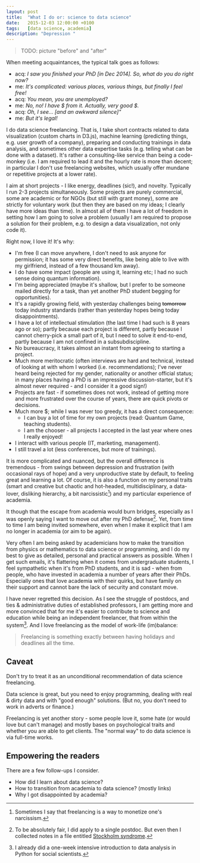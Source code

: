 ```yaml
---
layout: post
title:  "What I do or: science to data science"
date:   2015-12-03 12:00:00 +0100
tags:   [data science, academia]
description: "Depression "
---
```


> TODO: picture "before" and "after"

When meeting acquaintances, the typical talk goes as follows:

* acq: _I saw you finished your PhD [in Dec 2014]. So, what do you do right now?_
* me: _It's complicated: various places, various things, but finally I feel free!_
* acq: _You mean, you are unemployed?_
* me: _No, no! I have $ from it. Actually, very good $._
* acq: _Oh, I see... [and an awkward silence]"_
* me: _But it's legal!_

I do data science freelancing. That is, I take short contracts related to data visualization (custom charts in D3.js), machine learning (predicting things, e.g. user growth of a company), preparing and conducting trainings in data analysis, and sometimes other data expertise tasks (e.g. telling what can be done with a dataset). It's rather a consulting-like service than being a code-monkey (i.e. I am required to lead it and the hourly rate is more than decent; in particular I don't use freelancing websites, which usually offer mundane or repetitive projects at a lower rate).

I aim at short projects - I like energy, deadlines (sic!), and novelty. Typically I run 2-3 projects simultaneously.
Some projects are purely commercial, some are academic or for NGOs (but still with grant money), some are strictly for voluntary work (but then they are based on my ideas; I clearly have more ideas than time).
In almost all of them I have a lot of freedom in setting how I am going to solve a problem (usually I am required to propose a solution for their problem, e.g. to design a data visualization, not only code it).

Right now, I love it! It's why:

* I'm free (I can move anywhere, I don't need to ask anyone for permission; it has some very direct benefits, like being able to live with my girlfriend, instead of a few thousand km away).
* I do have some impact (people are using it, learning etc; I had no such sense doing quantum information).
* I'm being appreciated (maybe it's shallow, but I prefer to be someone mailed directly for a task, than yet another PhD student begging for opportunities).
* It's a rapidly growing field, with yesterday challenges being ~~tomorrow~~ today industry standards (rather than yesterday hopes being today disappointments).
* I have a lot of intellectual stimulation (the last time I had such is 8 years ago or so); partly because each project is different, partly because I cannot cherry-pick a small part of it, but I need to solve it end-to-end, partly because I am not confined in a subsubdiscipline.
* No bureaucracy, it takes almost an instant from agreeing to starting a project.
* Much more meritocratic (often interviews are hard and technical, instead of looking at with whom I worked (i.e. recommendations); I've never heard being rejected for my gender, nationality or another official status; in many places having a PhD is an impressive discussion-starter, but it's almost never required - and I consider it a good sign!)
* Projects are fast - if sometimes does not work, instead of getting more and more frustrated over the course of years, there are quick pivots or decisions.
* Much more $; while I was never too greedy, it has a direct consequence:
  * I can buy a lot of time for my own projects (read: Quantum Game, teaching students).
  * I am the chooser - all projects I accepted in the last year where ones I really enjoyed!
* I interact with various people (IT, marketing, management).
* I still travel a lot (less conferences, but more of trainings).

It is more complicated and nuanced, but the overall difference is tremendous - from swings between depression and frustration (with occasional rays of hope) and a very unproductive state by default, to feeling great and learning a lot. Of course, it is also a function on my personal traits (smart and creative but chaotic and hot-headed, multidisciplinary, a data-lover, disliking hierarchy, a bit narcissistic[^1]) and my particular experience of academia.

It though that the escape from academia would burn bridges, especially as I was openly saying I want to move out after my PhD defense[^2]. Yet, from time to time I am being invited somewhere, even when I make it explicit that I am no longer in academia (or aim to be again).

Very often I am being asked by academicians how to make the transition from physics or mathematics to data science or programming, and I do my best to give as detailed, personal and practical answers as possible. When I get such emails, it's flattering when it comes from undergraduate students, I feel sympathetic when it's from PhD students, and it is sad - when from people, who have invested in academia a number of years after their PhDs. Especially ones that love academia with their quirks, but have family on their support and cannot bare the lack of security and constant move.

I have never regretted this decision. As I see the struggle of postdocs, and ties & administrative duties of established professors, I am getting more and more convinced that for me it's easier to contribute to science and education while being an independent freelancer, that from within the system[^3]. And I love freelancing as the model of work-life (im)balance:

> Freelancing is something exactly between having holidays and deadlines all the time.

## Caveat

Don't try to treat it as an unconditional recommendation of data science freelancing.

Data science is great, but you need to enjoy programming, dealing with real & dirty data and with "good enough" solutions. (But no, you don't need to work in adverts or finance.)

Freelancing is yet another story - some people love it, some hate (or would love but can't manage) and mostly bases on psychological traits and whether you are able to get clients. The "normal way" to do data science is via full-time works.

## Empowering the readers

There are a few follow-ups I consider.

* How did I learn about data science?
* How to transition from academia to data science? (mostly links)
* Why I got disappointed by academia?

[^1]: Sometimes I say that freelancing is a way to monetize one's narcissism.
[^2]: To be absolutely fair, I did apply to a single postdoc. But even then I collected notes in a file entitled [Stockholm syndrome](https://en.wikipedia.org/wiki/Stockholm_syndrome).
[^3]: I already did a one-week intensive introduction to data analysis in Python for social scientists.
